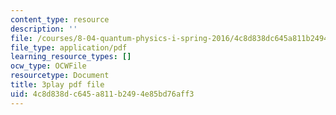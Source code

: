 ```yaml
---
content_type: resource
description: ''
file: /courses/8-04-quantum-physics-i-spring-2016/4c8d838dc645a811b2494e85bd76aff3_GWMeYKUvj7Y.pdf
file_type: application/pdf
learning_resource_types: []
ocw_type: OCWFile
resourcetype: Document
title: 3play pdf file
uid: 4c8d838d-c645-a811-b249-4e85bd76aff3
---
```

